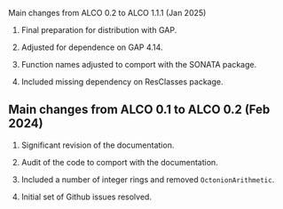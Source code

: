 Main changes from ALCO 0.2 to ALCO 1.1.1 (Jan 2025)

1. Final preparation for distribution with GAP. 

2. Adjusted for dependence on GAP 4.14. 

3. Function names adjusted to comport with the SONATA package. 

4. Included missing dependency on ResClasses package. 

Main changes from ALCO 0.1 to ALCO 0.2 (Feb 2024)
-------------------------------------------------

1. Significant revision of the documentation.

2. Audit of the code to comport with the documentation.

3. Included a number of integer rings and removed `OctonionArithmetic`.

4. Initial set of Github issues resolved. 
